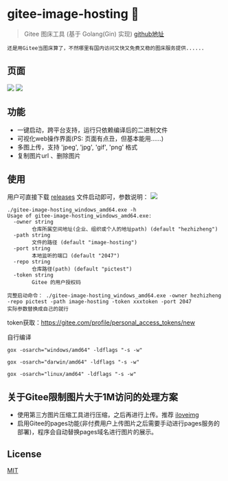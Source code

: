 # gitee-image-hosting 🐽

> Gitee 图床工具 (基于 Golang(Gin) 实现) [github地址](https://github.com/hezhizheng/gitee-image-hosting)

```
还是用Gitee当图床算了，不然哪里有国内访问又快又免费又稳的图床服务提供......
```

## 页面
![](https://gitee.com/hezhizheng/pictest/raw/master/newdir/20210207160931_ZPUDMEHPYYLWOQFJ.png)
![](https://img.vim-cn.com/b8/ba7180c764628025bb4153a9c3995bb5ace0c9.gif)

## 功能
- 一键启动，跨平台支持，运行只依赖编译后的二进制文件
- 可视化web操作界面(PS: 页面有点丑，但基本能用......)
- 多图上传，支持 'jpeg', 'jpg', 'gif', 'png' 格式
- 复制图片url 、删除图片

## 使用
用户可直接下载 [releases](https://github.com/hezhizheng/gitee-image-hosting/releases) 文件启动即可，参数说明：
![](https://gitee.com/hezhizheng/pictest/raw/master/image-hosting/20210207154953_ZHKKGZZVAYDEZHAO.png)

```
./gitee-image-hosting_windows_amd64.exe -h
Usage of gitee-image-hosting_windows_amd64.exe:
  -owner string
        仓库所属空间地址(企业、组织或个人的地址path) (default "hezhizheng")
  -path string
        文件的路径 (default "image-hosting")
  -port string
        本地监听的端口 (default "2047")
  -repo string
        仓库路径(path) (default "pictest")
  -token string
        Gitee 的用户授权码
```

```
完整启动命令： ./gitee-image-hosting_windows_amd64.exe -owner hezhizheng -repo pictest -path image-hosting -token xxxtoken -port 2047
实际参数替换成自己的就行
```
token获取：https://gitee.com/profile/personal_access_tokens/new

自行编译
```
gox -osarch="windows/amd64" -ldflags "-s -w"

gox -osarch="darwin/amd64" -ldflags "-s -w"

gox -osarch="linux/amd64" -ldflags "-s -w"
```



## 关于Gitee限制图片大于1M访问的处理方案
- 使用第三方图片压缩工具进行压缩，之后再进行上传。推荐 [iloveimg](https://www.iloveimg.com/zh-cn/compress-image/compress-jpg)
- 启用Gitee的pages功能(非付费用户上传图片之后需要手动进行pages服务的部署)，程序会自动替换pages域名进行图片的展示。


## License
[MIT](./LICENSE.txt)